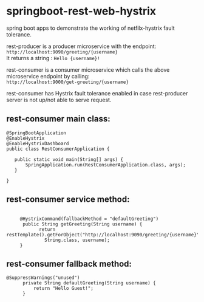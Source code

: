 # springboot-rest-web-hystrix
spring boot apps to demonstrate the working of netfilx-hystrix fault tolerance.

rest-producer is a producer microservice with the endpoint:  
`http://localhost:9090/greeting/{username}`  
It returns a string : ```Hello {username}!```  
  
 rest-consumer is a consumer microservice which calls the above microservice endpoint by calling:  
 `http://localhost:9000/get-greeting/{username}`  
 
 rest-consumer has Hystrix fault tolerance enabled in case rest-producer server is not up/not able to serve request.  
 
 ## rest-consumer main class:  
 ```
@SpringBootApplication
@EnableHystrix
@EnableHystrixDashboard
public class RestConsumerApplication {

	public static void main(String[] args) {
		SpringApplication.run(RestConsumerApplication.class, args);
	}

}
```  
## rest-consumer service method:  
```

	 @HystrixCommand(fallbackMethod = "defaultGreeting")
	  public String getGreeting(String username) {
		 	return	restTemplate().getForObject("http://localhost:9090/greeting/{username}", 
	          String.class, username);
	 }
  ```  
  ## rest-consumer fallback method:  
  ```
  @SuppressWarnings("unused")
		private String defaultGreeting(String username) {
	        return "Hello Guest!";
	    }
   ```  
   

